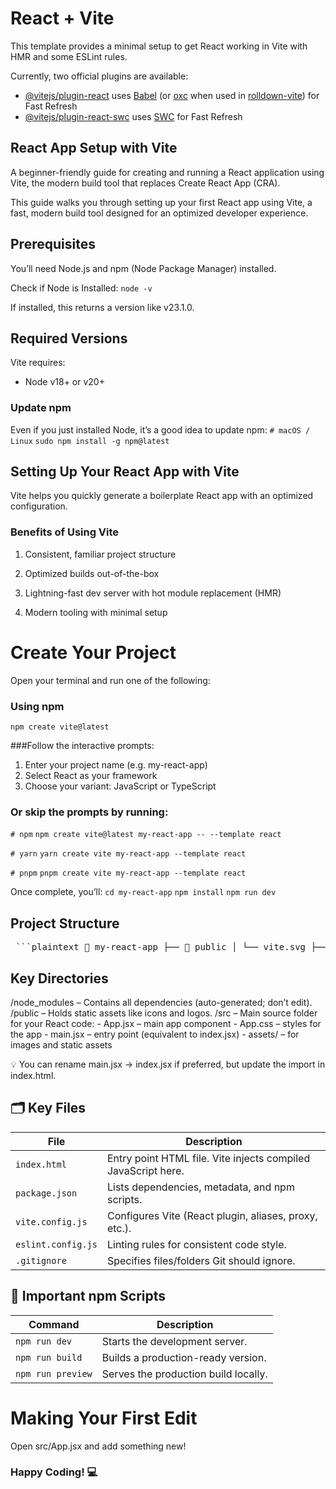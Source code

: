 # React + Vite

This template provides a minimal setup to get React working in Vite with HMR and some ESLint rules.

Currently, two official plugins are available:

- [@vitejs/plugin-react](https://github.com/vitejs/vite-plugin-react/blob/main/packages/plugin-react) uses [Babel](https://babeljs.io/) (or [oxc](https://oxc.rs) when used in [rolldown-vite](https://vite.dev/guide/rolldown)) for Fast Refresh
- [@vitejs/plugin-react-swc](https://github.com/vitejs/vite-plugin-react/blob/main/packages/plugin-react-swc) uses [SWC](https://swc.rs/) for Fast Refresh

## React App Setup with Vite

A beginner-friendly guide for creating and running a React application using Vite, the modern build tool that replaces Create React App (CRA).

This guide walks you through setting up your first React app using Vite, a fast, modern build tool designed for an optimized developer experience.

## Prerequisites

You’ll need Node.js and npm (Node Package Manager) installed.

Check if Node is Installed: `node -v`

If installed, this returns a version like v23.1.0.

## Required Versions

Vite requires:

- Node v18+ or v20+

### Update npm

Even if you just installed Node, it’s a good idea to update npm:
`# macOS / Linux`
`sudo npm install -g npm@latest`

## Setting Up Your React App with Vite

Vite helps you quickly generate a boilerplate React app with an optimized configuration.

### Benefits of Using Vite

1. Consistent, familiar project structure

2. Optimized builds out-of-the-box

3. Lightning-fast dev server with hot module replacement (HMR)

4. Modern tooling with minimal setup

# Create Your Project

Open your terminal and run one of the following:

### Using npm

`npm create vite@latest`

###Follow the interactive prompts:

1. Enter your project name (e.g. my-react-app)
2. Select React as your framework
3. Choose your variant: JavaScript or TypeScript

### Or skip the prompts by running:

`# npm`
`npm create vite@latest my-react-app -- --template react`

`# yarn`
`yarn create vite my-react-app --template react`

`# pnpm`
`pnpm create vite my-react-app --template react`

Once complete, you’ll:
`cd my-react-app`
`npm install`
`npm run dev`

## Project Structure

<pre> ```plaintext 📁 my-react-app ├── 📁 public │ └── vite.svg ├── 📁 src │ ├── App.css │ ├── App.jsx │ ├── 📁 assets │ │ └── react.svg │ ├── index.css │ └── main.jsx ├── .gitignore ├── eslint.config.js ├── index.html ├── package-lock.json ├── package.json ├── README.md └── vite.config.js ``` </pre>

## Key Directories

/node_modules – Contains all dependencies (auto-generated; don’t edit).
/public – Holds static assets like icons and logos.
/src – Main source folder for your React code: - App.jsx – main app component - App.css – styles for the app - main.jsx – entry point (equivalent to index.jsx) - assets/ – for images and static assets

💡 You can rename main.jsx → index.jsx if preferred, but update the import in index.html.

## 🗂️ Key Files

| File               | Description                                                   |
| ------------------ | ------------------------------------------------------------- |
| `index.html`       | Entry point HTML file. Vite injects compiled JavaScript here. |
| `package.json`     | Lists dependencies, metadata, and npm scripts.                |
| `vite.config.js`   | Configures Vite (React plugin, aliases, proxy, etc.).         |
| `eslint.config.js` | Linting rules for consistent code style.                      |
| `.gitignore`       | Specifies files/folders Git should ignore.                    |

## 🚀 Important npm Scripts

| Command           | Description                          |
| ----------------- | ------------------------------------ |
| `npm run dev`     | Starts the development server.       |
| `npm run build`   | Builds a production-ready version.   |
| `npm run preview` | Serves the production build locally. |

# Making Your First Edit

Open src/App.jsx and add something new!

### Happy Coding! 💻
